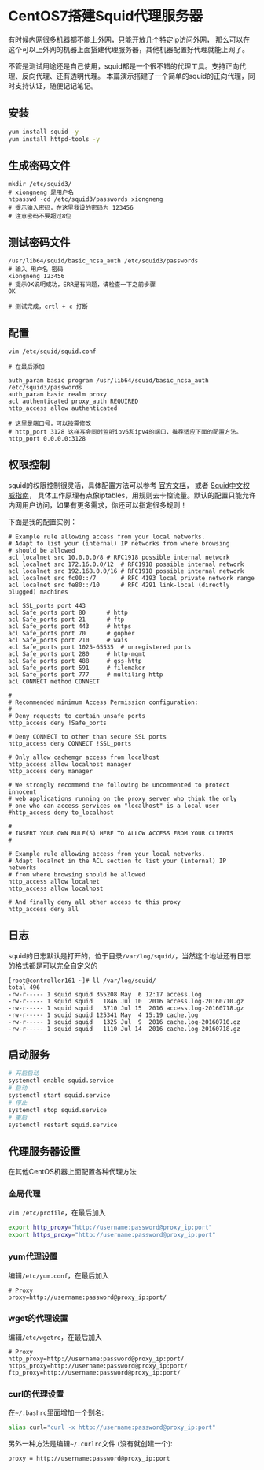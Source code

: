 # CentOS7搭建Squid代理服务器

有时候内网很多机器都不能上外网，只能开放几个特定ip访问外网，
那么可以在这个可以上外网的机器上面搭建代理服务器，其他机器配置好代理就能上网了。

不管是测试用途还是自己使用，squid都是一个很不错的代理工具。支持正向代理、反向代理、还有透明代理。
本篇演示搭建了一个简单的squid的正向代理，同时支持认证，随便记记笔记。

## 安装
```bash
yum install squid -y
yum install httpd-tools -y
```

## 生成密码文件

```
mkdir /etc/squid3/
# xiongneng 是用户名
htpasswd -cd /etc/squid3/passwords xiongneng
# 提示输入密码，在这里我设的密码为 123456
# 注意密码不要超过8位
```

## 测试密码文件

```
/usr/lib64/squid/basic_ncsa_auth /etc/squid3/passwords
# 输入 用户名 密码
xiongneng 123456
# 提示OK说明成功，ERR是有问题，请检查一下之前步骤
OK

# 测试完成，crtl + c 打断
```

## 配置
```
vim /etc/squid/squid.conf

# 在最后添加

auth_param basic program /usr/lib64/squid/basic_ncsa_auth /etc/squid3/passwords
auth_param basic realm proxy
acl authenticated proxy_auth REQUIRED
http_access allow authenticated

# 这里是端口号，可以按需修改
# http_port 3128 这样写会同时监听ipv6和ipv4的端口，推荐适应下面的配置方法。
http_port 0.0.0.0:3128
```

## 权限控制
squid的权限控制很灵活，具体配置方法可以参考 [官方文档](http://www.squid-cache.org/Doc/config/acl/)，
或者 [Squid中文权威指南](http://home.arcor.de/pangj/squid/chap06.html)，
具体工作原理有点像iptables，用规则去卡控流量。默认的配置只能允许内网用户访问，如果有更多需求，你还可以指定很多规则！

下面是我的配置实例：
```
# Example rule allowing access from your local networks.
# Adapt to list your (internal) IP networks from where browsing
# should be allowed
acl localnet src 10.0.0.0/8	# RFC1918 possible internal network
acl localnet src 172.16.0.0/12	# RFC1918 possible internal network
acl localnet src 192.168.0.0/16	# RFC1918 possible internal network
acl localnet src fc00::/7       # RFC 4193 local private network range
acl localnet src fe80::/10      # RFC 4291 link-local (directly plugged) machines

acl SSL_ports port 443
acl Safe_ports port 80		# http
acl Safe_ports port 21		# ftp
acl Safe_ports port 443		# https
acl Safe_ports port 70		# gopher
acl Safe_ports port 210		# wais
acl Safe_ports port 1025-65535	# unregistered ports
acl Safe_ports port 280		# http-mgmt
acl Safe_ports port 488		# gss-http
acl Safe_ports port 591		# filemaker
acl Safe_ports port 777		# multiling http
acl CONNECT method CONNECT

#
# Recommended minimum Access Permission configuration:
#
# Deny requests to certain unsafe ports
http_access deny !Safe_ports

# Deny CONNECT to other than secure SSL ports
http_access deny CONNECT !SSL_ports

# Only allow cachemgr access from localhost
http_access allow localhost manager
http_access deny manager

# We strongly recommend the following be uncommented to protect innocent
# web applications running on the proxy server who think the only
# one who can access services on "localhost" is a local user
#http_access deny to_localhost

#
# INSERT YOUR OWN RULE(S) HERE TO ALLOW ACCESS FROM YOUR CLIENTS
#

# Example rule allowing access from your local networks.
# Adapt localnet in the ACL section to list your (internal) IP networks
# from where browsing should be allowed
http_access allow localnet
http_access allow localhost

# And finally deny all other access to this proxy
http_access deny all
```

## 日志
squid的日志默认是打开的，位于目录`/var/log/squid/`，当然这个地址还有日志的格式都是可以完全自定义的
```
[root@controller161 ~]# ll /var/log/squid/
total 496
-rw-r----- 1 squid squid 355208 May  6 12:17 access.log
-rw-r----- 1 squid squid   1846 Jul 10  2016 access.log-20160710.gz
-rw-r----- 1 squid squid   3710 Jul 15  2016 access.log-20160718.gz
-rw-r----- 1 squid squid 125341 May  4 15:19 cache.log
-rw-r----- 1 squid squid   1325 Jul  9  2016 cache.log-20160710.gz
-rw-r----- 1 squid squid   1110 Jul 14  2016 cache.log-20160718.gz
```

## 启动服务
```bash
# 开启启动
systemctl enable squid.service
# 启动
systemctl start squid.service
# 停止
systemctl stop squid.service
# 重启
systemctl restart squid.service
```

## 代理服务器设置
在其他CentOS机器上面配置各种代理方法

### 全局代理
`vim /etc/profile`，在最后加入

```bash
export http_proxy="http://username:password@proxy_ip:port"
export https_proxy="http://username:password@proxy_ip:port"
```

### yum代理设置
编辑`/etc/yum.conf`，在最后加入
```
# Proxy
proxy=http://username:password@proxy_ip:port/
```

### wget的代理设置
编辑`/etc/wgetrc`，在最后加入
```
# Proxy
http_proxy=http://username:password@proxy_ip:port/
https_proxy=http://username:password@proxy_ip:port/
ftp_proxy=http://username:password@proxy_ip:port/
```

### curl的代理设置
在`~/.bashrc`里面增加一个别名:
```bash
alias curl="curl -x http://username:password@proxy_ip:port"
```

另外一种方法是编辑`~/.curlrc`文件 (没有就创建一个):
```
proxy = http://username:password@proxy_ip:port
```

